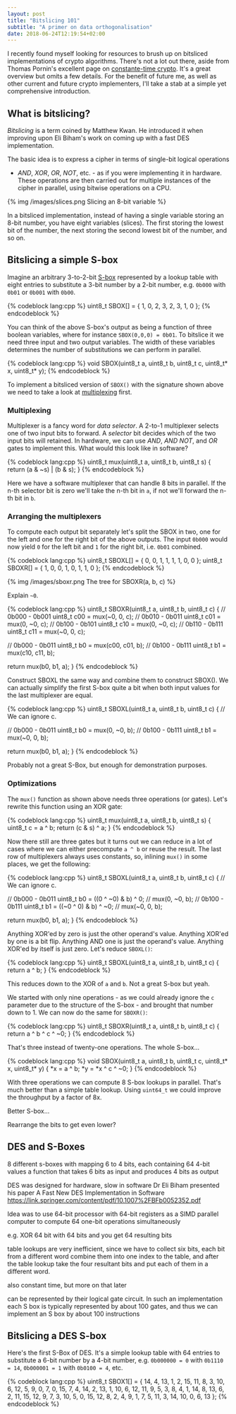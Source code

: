 ```yaml
---
layout: post
title: "Bitslicing 101"
subtitle: "A primer on data orthogonalisation"
date: 2018-06-24T12:19:54+02:00
---
```


I recently found myself looking for resources to brush up on bitsliced
implementations of crypto algorithms. There's not a lot out there, aside from
Thomas Pornin's excellent page on [constante-time
crypto](https://www.bearssl.org/constanttime.html#bitslicing). It's a great
overview but omits a few details. For the benefit of future me, as well as
other current and future crypto implementers, I'll take a stab at a simple yet
comprehensive introduction.

## What is bitslicing?

*Bitslicing* is a term coined by Matthew Kwan. He introduced it when improving
upon Eli Biham's work on coming up with a fast DES implementation.

The basic idea is to express a cipher in terms of single-bit logical operations
- *AND*, *XOR*, *OR*, *NOT*, etc. - as if you were implementing it in hardware.
These operations are then carried out for multiple instances of the cipher in
parallel, using bitwise operations on a CPU.

{% img /images/slices.png Slicing an 8-bit variable %}

In a bitsliced implementation, instead of having a single variable storing an
8-bit number, you have eight variables (slices). The first storing the lowest
bit of the number, the next storing the second lowest bit of the number, and
so on.

## Bitslicing a simple S-box

Imagine an arbitrary 3-to-2-bit [S-box](https://en.wikipedia.org/wiki/S-box)
represented by a lookup table with eight entries to substitute a 3-bit number
by a 2-bit number, e.g. `0b000` with `0b01` or `0b001` with `0b00`.

{% codeblock lang:cpp %}
uint8_t SBOX[] = { 1, 0, 2, 3, 2, 3, 1, 0 };
{% endcodeblock %}

You can think of the above S-box's output as being a function of three boolean
variables, where for instance `SBOX(0,0,0) = 0b01`. To bitslice it we need three
input and two output variables. The width of these variables determines the
number of substitutions we can perform in parallel.

{% codeblock lang:cpp %}
void SBOX(uint8_t a, uint8_t b, uint8_t c, uint8_t* x, uint8_t* y);
{% endcodeblock %}

To implement a bitsliced version of `SBOX()` with the signature shown above we
need to take a look at [multiplexing](https://en.wikipedia.org/wiki/Multiplexer) first.

### Multiplexing

Multiplexer is a fancy word for *data selector*. A 2-to-1 multiplexer selects
one of two input bits to forward. A *selector* bit decides which of the two
input bits will retained. In hardware, we can use *AND*, *AND NOT*, and *OR*
gates to implement this. What would this look like in software?

{% codeblock lang:cpp %}
uint8_t mux(uint8_t a, uint8_t b, uint8_t s) {
  return (a & ~s) | (b & s);
}
{% endcodeblock %}

Here we have a software multiplexer that can handle 8 bits in parallel. If the
n-th selector bit is zero we'll take the n-th bit in `a`, if not we'll forward
the n-th bit in `b`.

### Arranging the multiplexers

To compute each output bit separately let's split the SBOX in two, one for the
left and one for the right bit of the above outputs. The input `0b000` would
now yield `0` for the left bit and `1` for the right bit, i.e. `0b01` combined.

{% codeblock lang:cpp %}
uint8_t SBOXL[] = { 0, 0, 1, 1, 1, 1, 0, 0 };
uint8_t SBOXR[] = { 1, 0, 0, 1, 0, 1, 1, 0 };
{% endcodeblock %}

{% img /images/sboxr.png The tree for SBOXR(a, b, c) %}

Explain `~0`.

{% codeblock lang:cpp %}
uint8_t SBOXR(uint8_t a, uint8_t b, uint8_t c) {
  // 0b000 - 0b001
  uint8_t c00 = mux(~0, 0, c);
  // 0b010 - 0b011
  uint8_t c01 = mux(0, ~0, c);
  // 0b100 - 0b101
  uint8_t c10 = mux(0, ~0, c);
  // 0b110 - 0b111
  uint8_t c11 = mux(~0, 0, c);

  // 0b000 - 0b011
  uint8_t b0 = mux(c00, c01, b);
  // 0b100 - 0b111
  uint8_t b1 = mux(c10, c11, b);

  return mux(b0, b1, a);
}
{% endcodeblock %}

Construct SBOXL the same way and combine them to construct SBOX().
We can actually simplify the first S-box quite a bit when both input values
for the last multiplexer are equal.

{% codeblock lang:cpp %}
uint8_t SBOXL(uint8_t a, uint8_t b, uint8_t c) {
  // We can ignore c.

  // 0b000 - 0b011
  uint8_t b0 = mux(0, ~0, b);
  // 0b100 - 0b111
  uint8_t b1 = mux(~0, 0, b);

  return mux(b0, b1, a);
}
{% endcodeblock %}

Probably not a great S-Box, but enough for demonstration purposes.

### Optimizations

The `mux()` function as shown above needs three operations (or gates). Let's
rewrite this function using an XOR gate:

{% codeblock lang:cpp %}
uint8_t mux(uint8_t a, uint8_t b, uint8_t s) {
  uint8_t c = a ^ b;
  return (c & s) ^ a;
}
{% endcodeblock %}

Now there still are three gates but it turns out we can reduce in a lot of
cases where we can either precompute `a ^ b` or reuse the result. The last row
of multiplexers always uses constants, so, inlining `mux()` in some places, we
get the following:

{% codeblock lang:cpp %}
uint8_t SBOXL(uint8_t a, uint8_t b, uint8_t c) {
  // We can ignore c.

  // 0b000 - 0b011
  uint8_t b0 = ((0 ^ ~0) & b) ^ 0; // mux(0, ~0, b);
  // 0b100 - 0b111
  uint8_t b1 = ((~0 ^ 0) & b) ^ ~0; // mux(~0, 0, b);

  return mux(b0, b1, a);
}
{% endcodeblock %}

Anything XOR'ed by zero is just the other operand's value. Anything XOR'ed by
one is a bit flip. Anything AND one is just the operand's value. Anything XOR'ed
by itself is just zero. Let's reduce `SBOXL()`:

{% codeblock lang:cpp %}
uint8_t SBOXL(uint8_t a, uint8_t b, uint8_t c) {
  return a ^ b;
}
{% endcodeblock %}

This reduces down to the XOR of `a` and `b`. Not a great S-box but yeah.

We started with only nine operations - as we could already ignore the `c`
parameter due to the structure of the S-box - and brought that number down
to 1. We can now do the same for `SBOXR()`:

{% codeblock lang:cpp %}
uint8_t SBOXR(uint8_t a, uint8_t b, uint8_t c) {
  return a ^ b ^ c ^ ~0;
}
{% endcodeblock %}

That's three instead of twenty-one operations.
The whole S-box...

{% codeblock lang:cpp %}
void SBOX(uint8_t a, uint8_t b, uint8_t c, uint8_t* x, uint8_t* y) {
  *x = a ^ b;
  *y = *x ^ c ^ ~0;
}
{% endcodeblock %}

With three operations we can compute 8 S-box lookups in parallel. That's much
better than a simple table lookup. Using `uint64_t` we could improve the
throughput by a factor of 8x.

Better S-box...

Rearrange the bits to get even lower?

## DES and S-Boxes

8 different s-boxes with mapping 6 to 4 bits, each containing 64 4-bit values
a function that takes 6 bits as input and produces 4 bits as output

DES was designed for hardware, slow in software
Dr Eli Biham presented his paper A Fast New DES Implementation in Software
https://link.springer.com/content/pdf/10.1007%2FBFb0052352.pdf

Idea was to use 64-bit processor with 64-bit registers as a SIMD parallel
computer to compute 64 one-bit operations simultaneously

e.g. XOR 64 bit with 64 bits and you get 64 resulting bits

table lookups are very inefficient, since we have  to collect six bits, each
bit from a  different word combine them into one index to the table, and after
the table lookup take the four resultant bits and put each of them in a
different word.

also constant time, but more on that later

can be represented by their logical gate circuit.  In such an implementation
each S  box is typically represented  by about 100 gates, and thus we can
implement an S  box by about 100 instructions

## Bitslicing a DES S-box

Here's the first S-Box of DES. It's a simple lookup table with 64 entries to
substitute a 6-bit number by a 4-bit number, e.g. `0b000000 = 0` with
`0b1110 = 14`, `0b000001 = 1` with `0b0100 = 4`, etc.

{% codeblock lang:cpp %}
uint8_t SBOX1[] = {
  14,  4, 13,  1,  2, 15, 11,  8,  3, 10,  6, 12,  5,  9,  0,  7,
   0, 15,  7,  4, 14,  2, 13,  1, 10,  6, 12, 11,  9,  5,  3,  8,
   4,  1, 14,  8, 13,  6,  2, 11, 15, 12,  9,  7,  3, 10,  5,  0,
  15, 12,  8,  2,  4,  9,  1,  7,  5, 11,  3, 14, 10,  0,  6, 13
};
{% endcodeblock %}
